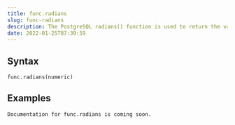 ```yaml
---
title: func.radians
slug: func-radians
description: The PostgreSQL radians() function is used to return the value in radian from degrees, provided in the argument
date: 2022-01-25T07:39:59
---
```



## Syntax



```
func.radians(numeric)
```


## Examples



```
Documentation for func.radians is coming soon.
```
